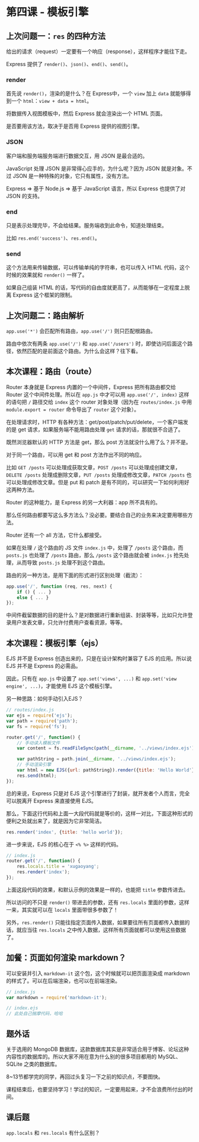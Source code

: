 # 第四课 - 模板引擎

## 上次问题一：`res` 的四种方法

给出的请求（request）一定要有一个响应（response），这样程序才能往下走。

Express 提供了 `render()`、`json()`、`end()`、`send()`。

### render

首先说 `render()`，渲染的是什么？在 Express中，一个 `view` 加上 `data` 就能够得到一个 `html`：`view + data = html`。

将数据传入视图模板中，然后 Express 就会渲染出一个 HTML 页面。

是否要用该方法，取决于是否用 Express 提供的视图引擎。

### JSON

客户端和服务端服务端进行数据交互，用 JSON 是最合适的。

JavaScript 处理 JSON 是非常得心应手的，为什么呢？因为 JSON 就是对象。不过 JSON 是一种特殊的对象，它只有属性，没有方法。

Express => 基于 Node.js => 基于 JavaScript 语言，所以 Express 也提供了对 JSON 的支持。

### end

只是表示处理完毕，不会给结果。服务端收到此命令，知道处理结束。

比如 `res.end('success')`、`res.end()`。

### send

这个方法用来传输数据，可以传输单纯的字符串，也可以传入 HTML 代码，这个时候的效果就和 `render()` 一样了。

如果自己组装 HTML 的话，写代码的自由度就更高了，从而能够在一定程度上脱离 Express 这个框架的限制。

## 上次问题二：路由解析

`app.use('*')` 会匹配所有路由，`app.use('/')` 则只匹配根路由。

路由中依次有两条 `app.use('/')` 和 `app.use('/users')` 时，即使访问后面这个路径，依然匹配的是前面这个路由。为什么会这样？往下看。

## 本次课程：路由（route）

Router 本身就是 Express 内置的一个中间件，Express 把所有路由都交给 Router 这个中间件处理。所以在 `app.js` 中才可以用 `app.use('/', index)` 这样的语句把 `/` 路径交给 `index` 这个 router 对象处理（因为在 `routes/index.js` 中用 `module.export = router` 命令导出了 `router` 这个对象）。

在处理请求时，HTTP 有各种方法：get/post/patch/put/delete，一个客户端发的是 get 请求，如果服务端不能用路由处理 `get` 请求的话，那就很不合适了。

既然浏览器默认的 HTTP 方法是 get，那么 post 方法就没什么用了么？并不是。

对于同一个路由，可以用 get 和 post 方法作出不同的响应。

比如 `GET /posts` 可以处理成获取文章，`POST /posts` 可以处理成创建文章，`DELETE /posts` 处理成删除文章，`PUT /posts` 处理成修改文章，`PATCH /posts` 也可以处理成修改文章。但是 put 和 patch 是有不同的，可以研究一下如何利用好这两种方法。

Router 的这种能力，是 Express 的另一大利器：app 所不具有的。

那么任何路由都要写这么多方法么？没必要。要结合自己的业务来决定要用哪些方法。

Router 还有一个 all 方法，它什么都接受。

如果在处理 `/` 这个路由的 JS 文件 `index.js` 中，处理了 `/posts` 这个路由，而 `posts.js` 也处理了 `/posts` 路由，那么 `/posts` 这个路由就会被 `index.js` 抢先处理，从而导致 `posts.js` 处理不到这个路由。

路由的另一种方法，是用下面的形式进行区别处理（截流）：

```javascript
app.use('/', function (req, res, next) {
    if () { ... }
    else { ... }
});
```

中间件截留数据的目的是什么？是对数据进行重新组装、封装等等，比如只允许登录用户发表文章，只允许付费用户查看资源，等等。

## 本次课程：模板引擎（ejs）

EJS 并不是 Express 创造出来的，只是在设计架构时兼容了 EJS 的应用。所以说 EJS 并不是 Express 的必需品。

因此，只有在 `app.js` 中设置了 `app.set('views', ...)` 和 `app.set('view engine', ...)`，才能使用 EJS 这个模板引擎。

另一种思路：如何手动引入EJS？

```javascript
// routes/index.js
var ejs = require('ejs');
var path = require('path');
var fs = require('fs');

router.get('/', function() {
    // 手动读入模板文件
    var content = fs.readFileSync(path(__dirname, '../views/index.ejs'));

    var pathString = path.join(__dirname, '../views/index.ejs');
    // 手动渲染引擎
    var html = new EJS({url: pathString}).render({title: 'Hello World'});
    res.send(html);
});
```

总的来说，Express 只是对 EJS 这个引擎进行了封装，就开发者个人而言，完全可以脱离开 Express 来直接使用 EJS。

那么，下面这行代码和上面一大段代码就是等价的，这样一对比，下面这种形式的便利之处就出来了，就是因为它非常简洁。

```javascript
res.render('index', {title: 'hello world'});
```

进一步来说，EJS 的核心在于 `<% %>` 这样的代码。

```javascript
// index.js
router.get('/', function() {
    res.locals.title = 'xugaoyang';
    res.render('index');
});
```

上面这段代码的效果，和默认示例的效果是一样的，也能把 `title` 参数传进去。

所以访问的不只是 `render()` 带进去的参数，还有 `res.locals` 里面的参数，这样一来，其实就可以在 `locals` 里面带很多参数了！

另外，`res.render()` 只能往指定页面传入数据，如果要往所有页面都传入数据的话，就应当往 `res.locals` 之中传入数据，这样所有页面就都可以使用这些数据了。

## 加餐：页面如何渲染 markdown？

可以安装并引入 `markdown-it` 这个包，这个时候就可以把页面渲染成 markdown 的样式了。可以在后端渲染，也可以在前端渲染。

```javascript
// index.js
var markdown = require('markdown-it');

// index.ejs
// 此处自己揣摩代码，哈哈
```

## 题外话

关于选用的 MongoDB 数据库，这款数据库其实是非常适合用于博客、论坛这种内容性的数据库的。所以大家不用在意为什么别的很多项目都用的 MySQL、SQLite 之类的数据库。

8~13节都学完的同学，再回过头复习一下之前的知识点，不要图快。

课程结束后，也要坚持学习！学过的知识，一定要用起来，才不会浪费所付出的时间。

## 课后题

`app.locals` 和 `res.locals` 有什么区别？
